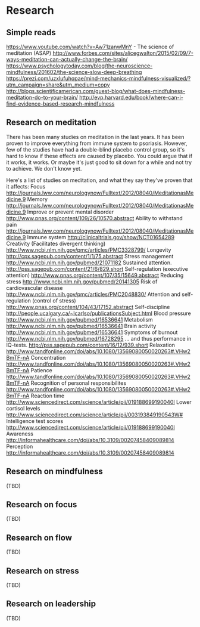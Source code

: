# Research

## Simple reads
https://www.youtube.com/watch?v=Aw71zanwMnY - The science of meditation (ASAP)
http://www.forbes.com/sites/alicegwalton/2015/02/09/7-ways-meditation-can-actually-change-the-brain/
https://www.psychologytoday.com/blog/the-neuroscience-mindfulness/201602/the-science-slow-deep-breathing
https://prezi.com/uzxlufuhqpae/mind-mechanics-mindfulness-visualized/?utm_campaign=share&utm_medium=copy
http://blogs.scientificamerican.com/guest-blog/what-does-mindfulness-meditation-do-to-your-brain/
http://evp.harvard.edu/book/where-can-i-find-evidence-based-research-mindfulness

## Research on meditation
There has been many studies on meditation in the last years. It has been proven to improve everything from immune system to psoriasis. However, few of the studies have had a double-blind placebo control group, so it's hard to know if these effects are caused by placebo. You could argue that if it works, it works. Or maybe it's just good to sit down for a while and not try to achieve. We don't know yet.

Here's a list of studies on meditation, and what they say they've proven that it affects:
Focus	http://journals.lww.com/neurologynow/Fulltext/2012/08040/MeditationasMedicine.9
Memory	http://journals.lww.com/neurologynow/Fulltext/2012/08040/MeditationasMedicine.9
Improve or prevent mental disorder	http://www.pnas.org/content/109/26/10570.abstract
Ability to withstand pain	http://journals.lww.com/neurologynow/Fulltext/2012/08040/MeditationasMedicine.9
Immune system	http://clinicaltrials.gov/show/NCT01654289
Creativity (Facilitates divergent thinking)	http://www.ncbi.nlm.nih.gov/pmc/articles/PMC3328799/
Longevity	http://cpx.sagepub.com/content/1/1/75.abstract
Stress management	http://www.ncbi.nlm.nih.gov/pubmed/21071182
Sustained attention.	http://pss.sagepub.com/content/21/6/829.short
Self-regulation (executive attention)	http://www.pnas.org/content/107/35/15649.abstract
Reducing stress	http://www.ncbi.nlm.nih.gov/pubmed/20141305
Risk of cardiovascular disease	http://www.ncbi.nlm.nih.gov/pmc/articles/PMC2048830/
Attention and self-regulation (control of stress)	http://www.pnas.org/content/104/43/17152.abstract
Self-discipline	http://people.ucalgary.ca/~lcarlso/publicationsSubject.html
Blood pressure	http://www.ncbi.nlm.nih.gov/pubmed/16536641
Metabolism	http://www.ncbi.nlm.nih.gov/pubmed/16536641
Brain activity	http://www.ncbi.nlm.nih.gov/pubmed/16536641
Symptoms of burnout	http://www.ncbi.nlm.nih.gov/pubmed/16728295
... and thus performance in IQ-tests.	http://pss.sagepub.com/content/16/12/939.short
Relaxation	http://www.tandfonline.com/doi/abs/10.1080/13569080050020263#.VHw2BmTF-nA
Concentration	http://www.tandfonline.com/doi/abs/10.1080/13569080050020263#.VHw2BmTF-nA
Patience	http://www.tandfonline.com/doi/abs/10.1080/13569080050020263#.VHw2BmTF-nA
Recognition of personal responsibilites	http://www.tandfonline.com/doi/abs/10.1080/13569080050020263#.VHw2BmTF-nA
Reaction time	http://www.sciencedirect.com/science/article/pii/019188699190040I
Lower cortisol levels	http://www.sciencedirect.com/science/article/pii/003193849190543W#
Intelligence test scores	http://www.sciencedirect.com/science/article/pii/019188699190040I
Awareness	http://informahealthcare.com/doi/abs/10.3109/00207458409089814
Perception	http://informahealthcare.com/doi/abs/10.3109/00207458409089814

## Research on mindfulness
(TBD)

## Research on focus
(TBD)

## Research on flow
(TBD)

## Research on stress
(TBD)

## Research on leadership
(TBD)
